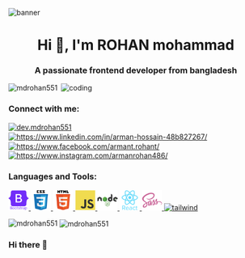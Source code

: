 ![banner](https://www.canva.com/design/DAGJtw76c-E/x_I9wOYy5yIOpafyaAYguQ/view)

<h1 align="center">Hi 👋, I'm ROHAN mohammad</h1>
<h3 align="center">A passionate frontend developer from bangladesh</h3>
<img align="right" width="400" alt="coding" src="https://media1.giphy.com/media/u2pmTWUi0MXjyrMaVj/giphy.gif?cid=ecf05e47nns3puoe8rg5q12fwyhsxu0zvmeaf31pzo2zmjos&ep=v1_gifs_search&rid=giphy.gif&ct=g"
<img  align="right" width="400" alt="coding" src="alt="coding""
<p align="left"> <img src="" alt="mdrohan551" /> 

</p>



<h3 align="left">Connect with me:</h3>
<p align="left">
<a href="https://dev.to/dev.mdrohan551" target="blank"><img align="center" src="https://raw.githubusercontent.com/rahuldkjain/github-profile-readme-generator/master/src/images/icons/Social/devto.svg" alt="dev.mdrohan551" height="30" width="40" /></a>
<a href="https://linkedin.com/in/https://www.linkedin.com/in/arman-hossain-48b827267/" target="blank"><img align="center" src="https://raw.githubusercontent.com/rahuldkjain/github-profile-readme-generator/master/src/images/icons/Social/linked-in-alt.svg" alt="https://www.linkedin.com/in/arman-hossain-48b827267/" height="30" width="40" /></a>
<a href="https://www.facebook.com/armant.rohant/" target="blank"><img align="center" src="https://raw.githubusercontent.com/rahuldkjain/github-profile-readme-generator/master/src/images/icons/Social/facebook.svg" alt="https://www.facebook.com/armant.rohant/" height="30" width="40" /></a>
<a href="https://www.instagram.com/armanrohan486/" target="blank"><img align="center" src="https://raw.githubusercontent.com/rahuldkjain/github-profile-readme-generator/master/src/images/icons/Social/instagram.svg" alt="https://www.instagram.com/armanrohan486/" height="30" width="40" /></a>
</p>

<h3 align="left">Languages and Tools:</h3>
<p align="left"> <a href="https://getbootstrap.com" target="_blank" rel="noreferrer"> <img src="https://raw.githubusercontent.com/devicons/devicon/master/icons/bootstrap/bootstrap-plain-wordmark.svg" alt="bootstrap" width="40" height="40"/> </a> <a href="https://www.w3schools.com/css/" target="_blank" rel="noreferrer"> <img src="https://raw.githubusercontent.com/devicons/devicon/master/icons/css3/css3-original-wordmark.svg" alt="css3" width="40" height="40"/> </a> <a href="https://www.figma.com/" target="_blank" rel="noreferrer">  </a> <a href="https://www.w3.org/html/" target="_blank" rel="noreferrer"> <img src="https://raw.githubusercontent.com/devicons/devicon/master/icons/html5/html5-original-wordmark.svg" alt="html5" width="40" height="40"/> </a> <a href="https://developer.mozilla.org/en-US/docs/Web/JavaScript" target="_blank" rel="noreferrer"> <img src="https://raw.githubusercontent.com/devicons/devicon/master/icons/javascript/javascript-original.svg" alt="javascript" width="40" height="40"/> </a> <a href="https://nodejs.org" target="_blank" rel="noreferrer"> <img src="https://raw.githubusercontent.com/devicons/devicon/master/icons/nodejs/nodejs-original-wordmark.svg" alt="nodejs" width="40" height="40"/> </a> <a href="https://reactjs.org/" target="_blank" rel="noreferrer"> <img src="https://raw.githubusercontent.com/devicons/devicon/master/icons/react/react-original-wordmark.svg" alt="react" width="40" height="40"/> </a> <a href="https://sass-lang.com" target="_blank" rel="noreferrer"> <img src="https://raw.githubusercontent.com/devicons/devicon/master/icons/sass/sass-original.svg" alt="sass" width="40" height="40"/> </a> <a href="https://tailwindcss.com/" target="_blank" rel="noreferrer"> <img src="https://www.vectorlogo.zone/logos/tailwindcss/tailwindcss-icon.svg" alt="tailwind" width="40" height="40"/> </a> <a href="https://vuejs.org/" target="_blank" rel="noreferrer"> </a> </p>

<p><img align="left" src="https://github-readme-stats.vercel.app/api/top-langs?username=mdrohan551&show_icons=true&locale=en&layout=compact" alt="mdrohan551" /></p>

<p>&nbsp;<img align="center" src="https://github-readme-stats.vercel.app/api?username=mdrohan551&show_icons=true&locale=en" alt="mdrohan551" /></p>


### Hi there 👋

<!--
**mdrohan551/mdrohan551** is a ✨ _special_ ✨ repository because its `README.md` (this file) appears on your GitHub profile.

Here are some ideas to get you started:

- 🔭 I’m currently working on ...
- 🌱 I’m currently learning ...
- 👯 I’m looking to collaborate on ...
- 🤔 I’m looking for help with ...
- 💬 Ask me about ...
- 📫 How to reach me: ...
- 😄 Pronouns: ...
- ⚡ Fun fact: ...
-->
